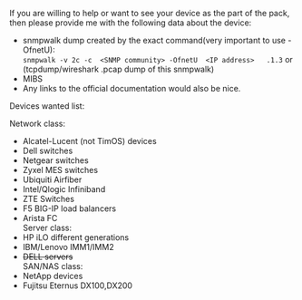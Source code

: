 If you are willing to help or want to see your device as the part of the pack, then please provide me with the following data about the device:

- snmpwalk dump created by the exact command(very important to use -OfnetU):  
`snmpwalk -v 2c -c  <SNMP community> -OfnetU  <IP address>   .1.3`
or (tcpdump/wireshark .pcap dump of this snmpwalk)
- MIBS
- Any links to the official documentation would also be nice.

Devices wanted list:  

Network class:  
-	Alcatel-Lucent (not TimOS) devices  
- Dell switches  
-	Netgear switches  
-	Zyxel MES switches  
-	Ubiquiti Airfiber  
- Intel/Qlogic Infiniband  
-	ZTE Switches  
-	F5 BIG-IP load balancers  
- Arista FC  
Server class:  
- HP iLO different generations  
- IBM/Lenovo IMM1/IMM2  
- ~~DELL servers~~  
SAN/NAS class:  
- NetApp devices  
- Fujitsu Eternus DX100,DX200  
